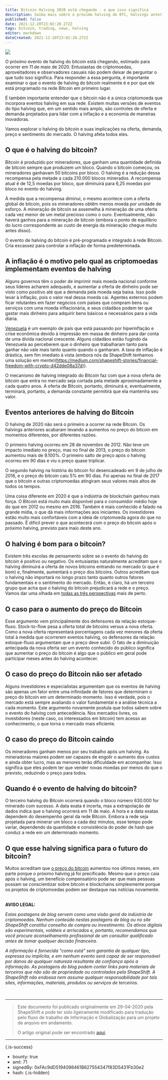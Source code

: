 ```yaml
---
title: Bitcoin Halving 2020 está chegando - o que isso significa
description: Saiba mais sobre o próximo halving do BTC, halvings anteriores e seus efeitos.
published: false
date: 2021-12-20T23:02:20.272Z
tags: bitcoin, trading, news, halving
editor: markdown
dateCreated: 2021-12-20T23:02:20.272Z
---
```


![](https://assets.website-files.com/5e9a09610b7dce71f87f7f17/5ea9d814c4a052c712741800_Halving.png)

O próximo evento de halving do bitcoin está chegando, estimado para ocorrer em 11 de maio de 2020. Entusiastas de criptomoedas, aproveitadores e observadores casuais não podem deixar de perguntar o que tudo isso significa. Para responder a essa pergunta, é importante examinar o que o evento de halving do bitcoin realmente é e por que ele está programado na rede Bitcoin em primeiro lugar.

É também importante entender que o bitcoin não é a única criptomoeda que incorpora eventos halving em sua rede. Existem muitas versões de eventos do tipo halving que, em um sentido mais amplo, são controles de oferta e demanda projetados para lidar com a inflação e a economia de maneiras inovadoras.

Vamos explorar o halving do bitcoin e suas implicações na oferta, demanda, preço e sentimento do mercado. O halving afeta todos eles.

## O que é o halving do bitcoin?

Bitcoin é produzido por mineradores, que ganham uma quantidade definida de bitcoin sempre que produzem um bloco. Quando o bitcoin começou, os mineradores ganhavam 50 bitcoins por bloco. O halving é a redução dessa recompensa pela metade a cada 210.000 blocos minerados. A recompensa atual é de 12,5 moedas por bloco, que diminuirá para 6,25 moedas por bloco no evento do halving.

À medida que a recompensa diminui, o mesmo acontece com a oferta global de bitcoin, pois os mineradores obtêm menos moeda por unidade de esforço. A mineração de bitcoin se assemelha à mineração de uma oferta cada vez menor de um metal precioso como o ouro. Eventualmente, não haverá ganhos para a mineração de bitcoin (embora o ponto de equilíbrio do lucro correspondente ao custo de energia da mineração chegue muito antes disso). 

O evento de halving do bitcoin é pré-programado e integrado à rede Bitcoin. Cria escassez para controlar a inflação de forma predeterminada. 

## A inflação é o motivo pelo qual as criptomoedas implementam eventos de halving

Alguns governos têm o poder de imprimir mais moeda nacional conforme seus líderes acharem adequado, e aumentar a oferta de dinheiro pode ser visto como positivo até que a demanda pela moeda seja baixa. Isso pode levar à inflação, pois o valor real dessa moeda cai. Agentes externos podem ficar relutantes em fazer negócios com países que compram bens ou serviços com uma moeda inflacionária, e seus cidadãos podem ter que gastar mais dinheiro para adquirir bens básicos e necessários para a vida diária. 

[Venezuela](https://www.cnbc.com/2019/08/02/venezuela-inflation-at-10-million-percent-its-time-for-shock-therapy.html) é um exemplo de país que está passando por hiperinflação e crise econômica devido à impressão em massa de dinheiro para dar conta de uma dívida nacional crescente. Alguns cidadãos estão fugindo da Venezuela ao perceberem que o dinheiro que trabalharam tanto para ganhar não vale mais tanto quanto quando o ganharam. A taxa de inflação é drástica, sem fim imediato à vista (embora nós da ShapeShift tenhamos uma solução em mente)(https://medium.com/shapeshift-stories/financial-freedom-with-crypto-d42dde08a37d)).

O mecanismo de halving integrado do Bitcoin faz com que a nova oferta de bitcoin que entra no mercado seja cortada pela metade aproximadamente a cada quatro anos. A oferta de Bitcoin, portanto, diminuirá e, eventualmente, terminará, portanto, a demanda constante permitirá que ela mantenha seu valor.

## Eventos anteriores de halving do Bitcoin

O halving de 2020 não será o primeiro a ocorrer na rede Bitcoin. Os halvings anteriores acabaram levando a aumentos no preço do bitcoin em momentos diferentes, por diferentes razões. 

O primeiro halving ocorreu em 28 de novembro de 2012. Não teve um impacto imediato no preço, mas no final de 2013, o preço do bitcoin aumentou mais de 9.100%. O primeiro salto de preço após o halving ocorreu em 90 dias e viu o preço quase triplicar.

O segundo halving na história do bitcoin foi desencadeado em 9 de julho de 2016, e o preço do bitcoin caiu 5% em 90 dias. Foi apenas no final de 2017 que o bitcoin e outras criptomoedas atingiram seus valores mais altos de todos os tempos.

Uma coisa diferente em 2020 é que a indústria de blockchain ganhou mais força. O Bitcoin está muito mais disponível para o consumidor médio hoje do que em 2012 ou mesmo em 2016. Também é mais conhecido e falado na grande mídia, o que dá mais informações aos iniciantes. Os investidores estão muito mais confortáveis com a ideia de criptomoeda agora do que no passado. É difícil prever o que acontecerá com o preço do bitcoin após o próximo halving, previsto para maio deste ano.

## O halving é bom para o bitcoin?

Existem três escolas de pensamento sobre se o evento do halving do bitcoin é positivo ou negativo. Os entusiastas naturalmente acreditam que o halving diminuirá a oferta de novos bitcoins entrando no mercado (o que é bom) e, finalmente, aumentará o preço dos bitcoins. Outros acreditam que o halving não importará no longo prazo tanto quanto outros fatores fundamentais e o sentimento do mercado. Então, é claro, há um terceiro grupo que acha que o halving do bitcoin prejudicará a rede e o preço. Vamos dar uma olhada em [todas as três perspectivas](https://messari.io/article/everything-you-need-to-know-about-the-next-bitcoin-halving) mais de perto. 

## O caso para o aumento do preço do Bitcoin

Esse argumento vem principalmente dos defensores da relação estoque-fluxo. Stock-to-flow pesa a oferta total de bitcoins versus a nova oferta. Como a nova oferta representará porcentagens cada vez menores da oferta total à medida que ocorrerem eventos halving, os defensores da relação estoque-fluxo argumentam que o preço deve subir. O fato de a diminuição antecipada da nova oferta ser um evento conhecido do público significa que aumentar o preço do bitcoin é algo que o público em geral pode participar meses antes do halving acontecer. 

## O caso do preço do Bitcoin não ser afetado

Alguns investidores e especialistas argumentam que os eventos de halving são apenas um fator entre uma infinidade de fatores que determinam o preço do bitcoin em um determinado momento. Isso é verdade, pois o mercado está sempre avaliando o valor fundamental e a análise técnica a cada momento. Este argumento novamente postula que todos sabem sobre o evento do halving com antecedência. Nos mercados livres, os investidores (neste caso, os interessados em bitcoin) tem acesso ao conhecimento, o que torna o mercado mais eficiente.

## O caso do preço do Bitcoin caindo

Os mineradores ganham menos por seu trabalho após um halving. As mineradoras maiores podem ser capazes de engolir o aumento dos custos e ainda obter lucro, mas as menores terão dificuldade em acompanhar. Isso significa que eles podem ter que vender novas moedas por menos do que o previsto, reduzindo o preço para todos.

## Quando é o evento de halving do bitcoin?

O terceiro halving do Bitcoin ocorrerá quando o bloco número 630.000 for minerado com sucesso. A data exata é incerta, mas a extrapolação de dados indica que o halving ocorrerá em 11 de maio. A hora e a data exatas dependem do desempenho geral da rede Bitcoin. Embora a rede seja projetada para minerar um bloco a cada dez minutos, esse tempo pode variar, dependendo da quantidade e consistência do poder de hash que conduz a rede em um determinado momento.

## O que esse halving significa para o futuro do bitcoin?

Muitos acreditam que [o preço do bitcoin](https://coincap.io/assets/bitcoin) aumentou nos últimos meses, em parte porque o próximo halving já foi precificado. Mesmo que o preço caia após o halving, um benefício compensatório pode ser que mais pessoas possam se conscientizar sobre bitcoin e blockchains simplesmente porque os projetos de criptomoedas podem ser destaque nas notícias novamente.<br/><br/>

**AVISO LEGAL:**

*Estas postagens de blog servem como uma visão geral da indústria de criptomoedas. Nenhum conteúdo nestas postagens de blog ou no site ShapeShift constitui conselho de compra ou investimento. Os ativos digitais são experimentais, voláteis e arriscados e, portanto, recomendamos que você procure aconselhamento profissional de um consultor qualificado antes de tomar qualquer decisão financeira.*

*A informação é fornecida "como está" sem garantia de qualquer tipo, expressa ou implícita, e em nenhum evento será capaz de ser responsável por danos de qualquer natureza resultante da confiança após a informação. As postagens do blog podem conter links para materiais de terceiros que não são de propriedade ou controlados pela ShapeShift. A ShapeShift não endossa nem assume qualquer responsabilidade por tais sites, informações, materiais, produtos ou serviços de terceiros.*

<br/>

---

> Este documento foi publicado originalmente em 29-04-2020 pela ShapeShift e pode ter sido ligeiramente modificado para tradução pelo fluxo de trabalho de Informação e Globalização para um projeto de arquivo em andamento.
>
> O artigo original pode ser encontrado [aqui](https://shapeshift.com/library/bitcoin-halving-2020-what-it-means).

---

{.is-success}


- bounty: true
- amt: 71
- signedBy: 0xFAc9dD5194098461B627554347f83D5431Fb30e2
- hash: 
{.is-hidden}
